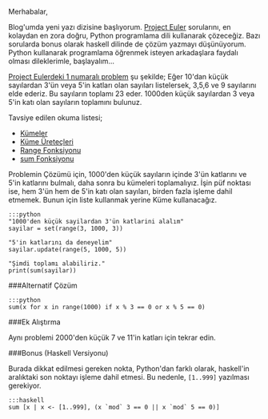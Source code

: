 <!--
.. date: 2018/07/16 23:52:00
.. slug: euler-1
.. title: (Euler 1) 3 ve 5'in katları
.. description: Project Euler problemlerini çözdüğüm bu yeni serinin ilk sayısında, en kolay Project Euler sorusunu çözeceğiz
-->

Merhabalar,

Blog'umda yeni yazı dizisine başlıyorum. [Project Euler](https://projecteuler.net/archives) sorularını, en kolaydan
en zora doğru, Python programlama dili kullanarak çözeceğiz. Bazı sorularda bonus olarak haskell dilinde de çözüm yazmayı
düşünüyorum. Python kullanarak programlama öğrenmek isteyen arkadaşlara faydalı olması dileklerimle, başlayalım... <!-- TEASER_END -->

[Project Eulerdeki 1 numaralı problem](https://projecteuler.net/problem=1) şu şekilde; Eğer 10'dan küçük sayılardan 3'ün
veya 5'in katları olan sayıları listelersek, 3,5,6 ve 9 sayılarını elde ederiz. Bu sayıların toplamı 23 eder. 1000den küçük sayılardan
3 veya 5'in katı olan sayıların toplamını bulunuz.

Tavsiye edilen okuma listesi;

 * [Kümeler](https://belgeler.yazbel.com/python-istihza/kumeler_ve_dondurulmus_kumeler.html#kumeler)
 * [Küme Üreteçleri](https://belgeler.yazbel.com/python-istihza/kumeler_ve_dondurulmus_kumeler.html#kume-uretecleri-set-comprehensions)
 * [Range Fonksiyonu](https://belgeler.yazbel.com/python-istihza/donguler.html#range-fonksiyonu)
 * [sum Fonksiyonu](https://belgeler.yazbel.com/python-istihza/sayilar.html#sum)

Problemin Çözümü için, 1000'den küçük sayıların içinde 3'ün katlarını ve 5'in katlarını bulmalı, daha sonra bu kümeleri toplamalıyız. İşin püf noktası ise,
hem 3'ün hem de 5'in katı olan sayıları, birden fazla işleme dahil etmemek. Bunun için liste kullanmak yerine Küme kullanacağız.

    :::python
    "1000'den küçük sayilardan 3'ün katlarini alalım"
    sayilar = set(range(3, 1000, 3))
    
    "5'in katlarını da deneyelim"
    sayilar.update(range(5, 1000, 5))
    
    "Şimdi toplamı alabiliriz."
    print(sum(sayilar))
    

###Alternatif Çözüm

    :::python
    sum(x for x in range(1000) if x % 3 == 0 or x % 5 == 0)
    

###Ek Alıştırma

Aynı problemi 2000'den küçük 7 ve 11'in katları için tekrar edin.

###Bonus (Haskell Versiyonu)
    
Burada dikkat edilmesi gereken nokta, Python'dan farklı olarak, haskell'in aralıktaki son noktayı işleme dahil etmesi. Bu nedenle, `[1..999]` yazılması gerekiyor.
    
    :::haskell
    sum [x | x <- [1..999], (x `mod` 3 == 0 || x `mod` 5 == 0)]
